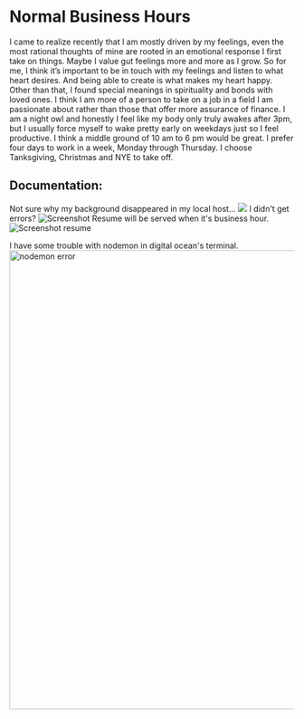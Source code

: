# Normal Business Hours
I came to realize recently that I am mostly driven by my feelings, even the most rational thoughts of mine are rooted in an emotional response I first take on things. Maybe I value gut feelings more and more as I grow. So for me, I think it’s important to be in touch with my feelings and listen to what heart desires. And being able to create is what makes my heart happy. Other than that, I found special meanings in spirituality and bonds with loved ones. 
I think I am more of a person to take on a job in a field I am passionate about rather than those that offer more assurance of finance. I am a night owl and honestly I feel like my body only truly awakes after 3pm, but I usually force myself to wake pretty early on weekdays just so I feel productive. I think a middle ground of 10 am to 6 pm would be great. I prefer four days to work in a week, Monday through Thursday. I choose Tanksgiving, Christmas and NYE to take off.


## Documentation: 
Not sure why my background disappeared in my local host...
<img src="https://github.com/pluzinc/normal-business-hours/assets/132268195/5b22c681-3c4c-41cf-bb1b-124ac784c8c9" />
I didn't get errors?
![Screenshot ](https://github.com/pluzinc/normal-business-hours/assets/132268195/4fb51483-fe21-4b9e-8a1c-0cdebe599474)
Resume will be served when it's business hour.
![Screenshot resume](https://github.com/pluzinc/normal-business-hours/assets/132268195/28d52cbd-be6d-4313-9f64-2bb8d9606e73)

I have some trouble with nodemon in digital ocean's terminal.
<img width="811" alt="nodemon error" src="https://github.com/pluzinc/normal-business-hours/assets/132268195/9b480c04-0f82-4fd9-8596-3ae634fe9533">
